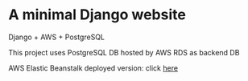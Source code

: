 # A minimal Django website
Django + AWS + PostgreSQL

This project uses PostgreSQL DB hosted by AWS RDS as backend DB

AWS Elastic Beanstalk deployed version: click [here][link]




[link]: http://django-app-env.eba-6inayeed.us-west-2.elasticbeanstalk.com/
